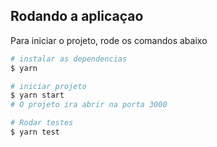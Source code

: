 ## Rodando a aplicaçao
Para iniciar o projeto, rode os comandos abaixo
```bash
# instalar as dependencias
$ yarn 

# iniciar projeto
$ yarn start
# O projeto ira abrir na porta 3000

# Rodar testes
$ yarn test

```




